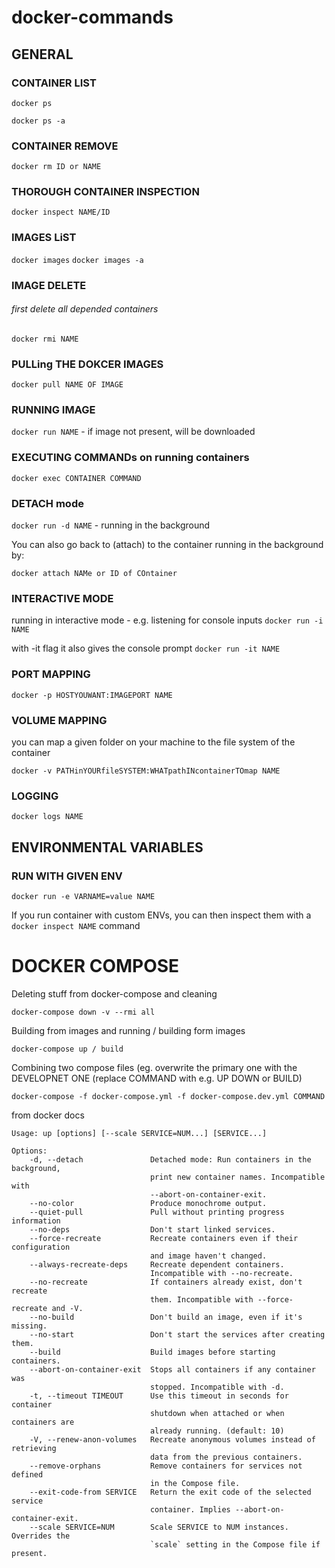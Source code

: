 # docker-commands
## GENERAL

### CONTAINER LIST

```docker ps```

```docker ps -a```

### CONTAINER REMOVE

```docker rm ID or NAME```

### THOROUGH CONTAINER INSPECTION

```
docker inspect NAME/ID
```

### IMAGES LiST

```docker images```
```docker images -a```

### IMAGE DELETE
###### first delete all depended containers

```docker rmi NAME```

### PULLing THE DOKCER IMAGES

```docker pull NAME OF IMAGE```

### RUNNING IMAGE

```docker run NAME``` - if image not present, will be downloaded

### EXECUTING COMMANDs on running containers

```docker exec CONTAINER COMMAND```

### DETACH mode

```docker run -d NAME``` - running in the background

You can also go back to (attach) to the container running in the background by:

```docker attach NAMe or ID of COntainer```

### INTERACTIVE MODE

running in interactive mode - e.g. listening for console inputs
```docker run -i NAME```

with -it flag it also gives the console prompt
```docker run -it NAME```

### PORT MAPPING

```docker -p HOSTYOUWANT:IMAGEPORT NAME```

### VOLUME MAPPING
you can map a given folder on your machine to the file system of the container

```
docker -v PATHinYOURfileSYSTEM:WHATpathINcontainerTOmap NAME
```

### LOGGING

```
docker logs NAME
```

## ENVIRONMENTAL VARIABLES

### RUN WITH GIVEN ENV

```
docker run -e VARNAME=value NAME
```

If you run container with custom ENVs, you can then inspect them with a `docker inspect NAME` command

# DOCKER COMPOSE

Deleting stuff from docker-compose and cleaning
```
docker-compose down -v --rmi all
```

Building from images and running / building form images
```
docker-compose up / build
```

Combining two compose files (eg. overwrite the primary one with the DEVELOPNET ONE
(replace COMMAND with e.g. UP DOWN or BUILD)
```
docker-compose -f docker-compose.yml -f docker-compose.dev.yml COMMAND
```

from docker docs

```
Usage: up [options] [--scale SERVICE=NUM...] [SERVICE...]

Options:
    -d, --detach               Detached mode: Run containers in the background,
                               print new container names. Incompatible with
                               --abort-on-container-exit.
    --no-color                 Produce monochrome output.
    --quiet-pull               Pull without printing progress information
    --no-deps                  Don't start linked services.
    --force-recreate           Recreate containers even if their configuration
                               and image haven't changed.
    --always-recreate-deps     Recreate dependent containers.
                               Incompatible with --no-recreate.
    --no-recreate              If containers already exist, don't recreate
                               them. Incompatible with --force-recreate and -V.
    --no-build                 Don't build an image, even if it's missing.
    --no-start                 Don't start the services after creating them.
    --build                    Build images before starting containers.
    --abort-on-container-exit  Stops all containers if any container was
                               stopped. Incompatible with -d.
    -t, --timeout TIMEOUT      Use this timeout in seconds for container
                               shutdown when attached or when containers are
                               already running. (default: 10)
    -V, --renew-anon-volumes   Recreate anonymous volumes instead of retrieving
                               data from the previous containers.
    --remove-orphans           Remove containers for services not defined
                               in the Compose file.
    --exit-code-from SERVICE   Return the exit code of the selected service
                               container. Implies --abort-on-container-exit.
    --scale SERVICE=NUM        Scale SERVICE to NUM instances. Overrides the
                               `scale` setting in the Compose file if present.
```
